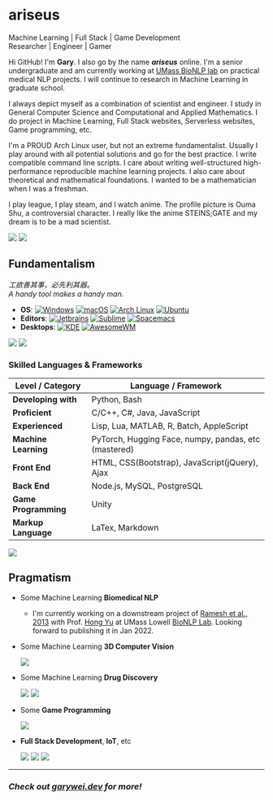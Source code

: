 # ariseus

Machine Learning | Full Stack | Game Development <br>
Researcher | Engineer | Gamer

Hi GitHub! I'm **Gary**. I also go by the name ***ariseus*** online. I'm a
senior undergraduate and am currently working
at [UMass BioNLP lab](https://bio-nlp.org/) on practical medical NLP projects.
I will continue to research in Machine Learning in graduate school.

I always depict myself as a combination of scientist and engineer. I study in
General Computer Science and Computational and Applied Mathematics. I do
project in Machine Learning, Full Stack websites, Serverless websites, Game
programming, etc.

I'm a PROUD Arch Linux user, but not an extreme fundamentalist. Usually I play
around with all potential solutions and go for the best practice. I write
compatible command line scripts. I care about writing well-structured
high-performance reproducible machine learning projects. I also care about
theoretical and mathematical foundations. I wanted to be a mathematician when I
was a freshman.

I play league, I play steam, and I watch anime. The profile picture is Ouma
Shu, a controversial character. I really like the anime STEINS;GATE and my
dream is to be a mad scientist.

![](https://github-readme-stats.vercel.app/api?username=garywei944&show_icons=true&layout=compact)
![](https://github-readme-stats.vercel.app/api/top-langs/?username=garywei944&layout=compact)

## Fundamentalism

*工欲善其事，必先利其器。<br>
A handy tool makes a handy man.*

- **OS**:
  [![Windows](https://img.shields.io/badge/Windows-10-66ccff?logo=windows&logoColor=white)](https://github.com/garywei944/eva_windows)
  [![macOS](https://img.shields.io/badge/macOS-Big%20Sur-66ffcc?logo=apple&logoColor=white)](https://www.apple.com/macos/big-sur/)
  [![Arch Linux](https://img.shields.io/badge/Arch%20Linux-latest-ccff66?logo=arch%20linux&logoColor=white)](https://github.com/garywei944/eva_arch)
  [![Ubuntu](https://img.shields.io/badge/Ubuntu-20.04-ffcc66?logo=ubuntu&logoColor=white)](https://github.com/garywei944/eva_ubuntu)
- **Editors**:
  [![Jetbrains](https://img.shields.io/badge/Jetbrains-IDE-ffcc66?logo=jetbrains&logoColor=white)](https://www.jetbrains.com/products/)
  [![Sublime](https://img.shields.io/badge/Sublime%20Text-4-ff66cc?logo=sublime%20text&logoColor=white)](https://github.com/garywei944/eva_st3)
  [![Spacemacs](https://img.shields.io/badge/Spacemacs-evil-cc66ff?logo=spacemacs&logoColor=white)](https://github.com/garywei944/.spacemacs.d)
- **Desktops**:
  [![KDE](https://img.shields.io/badge/DE-KDE-e6770b?logo=kde&logoColor=white)](https://github.com/garywei944/eva_arch)
  [![AwesomeWM](https://img.shields.io/badge/WM-AwesomeWM-d3290f?logo=awesomewm&logoColor=white)](https://github.com/garywei944/eva_arch/tree/main/.config/awesome)

![](https://github-readme-stats.vercel.app/api/pin/?username=garywei944&repo=eva_arch&theme=light)
![](https://github-readme-stats.vercel.app/api/pin/?username=garywei944&repo=eva_init&theme=light)

### Skilled Languages & Frameworks

| Level / Category     | Language / Framework                                 |
|----------------------|------------------------------------------------------|
| **Developing with**  | Python, Bash                                         |
| **Proficient**       | C/C++, C#, Java, JavaScript                          |
| **Experienced**      | Lisp, Lua, MATLAB, R, Batch, AppleScript             |
| **Machine Learning** | PyTorch, Hugging Face, numpy, pandas, etc (mastered) |
| **Front End**        | HTML, CSS(Bootstrap), JavaScript(jQuery), Ajax       |
| **Back End**         | Node.js, MySQL, PostgreSQL                           |
| **Game Programming** | Unity                                                |
| **Markup Language**  | LaTex, Markdown                                      |

![](https://github-readme-stats.vercel.app/api/wakatime?username=garywei944&layout=compact)

## Pragmatism

- Some Machine Learning **Biomedical NLP**
    - I'm currently working on a downstream project
      of [Ramesh et al., 2013](https://pubmed.ncbi.nlm.nih.gov/23920650/) with
      Prof. [Hong Yu](https://www.uml.edu/sciences/computer-science/faculty/yu-hong.aspx)
      at UMass Lowell [BioNLP Lab](https://bio-nlp.org/). Looking forward to
      publishing it in Jan 2022.

- Some Machine Learning **3D Computer Vision**

  ![](https://github-readme-stats.vercel.app/api/pin/?username=garywei944&repo=KPConv-PyTorch-ShapeNet-Part)

- Some Machine Learning **Drug Discovery**

  ![](https://github-readme-stats.vercel.app/api/pin/?username=garywei944&repo=FMol&theme=light)
  ![](https://github-readme-stats.vercel.app/api/pin/?username=garywei944&repo=aris_kaggle_lish-moa&theme=light)

- Some **Game Programming**

  ![](https://github-readme-stats.vercel.app/api/pin/?username=garywei944&repo=Untitled-Tower-Defense&theme=light)

- **Full Stack Development**, **IoT**, etc

  ![](https://github-readme-stats.vercel.app/api/pin/?username=garywei944&repo=garywei.dev&theme=light)
  ![](https://github-readme-stats.vercel.app/api/pin/?username=garywei944&repo=CG3-Blog-Platform&theme=light)
  ![](https://github-readme-stats.vercel.app/api/pin/?username=garywei944&repo=Reconnect-Unihack21_Devil_Otter&theme=light)

---

### ***Check out [garywei.dev](https://www.garywei.dev.) for more!***
